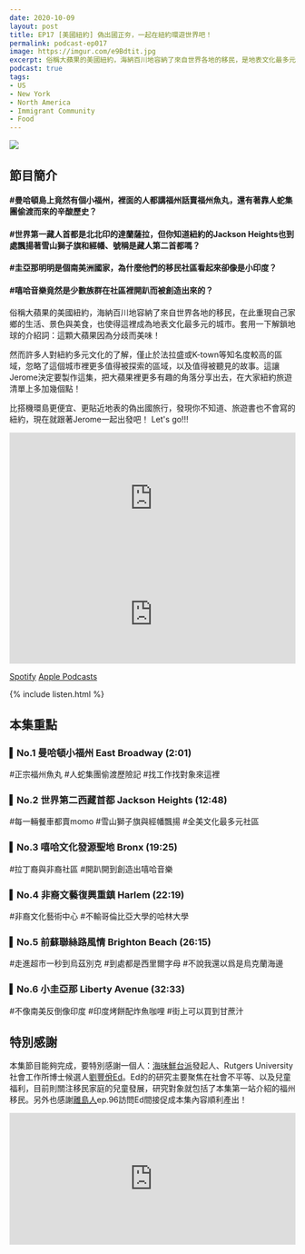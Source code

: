 ```yaml
---
date: 2020-10-09
layout: post
title: EP17 [美國紐約] 偽出國正夯，一起在紐約環遊世界吧！
permalink: podcast-ep017
image: https://imgur.com/e9Bdtit.jpg
excerpt: 俗稱大蘋果的美國紐約，海納百川地容納了來自世界各地的移民，是地表文化最多元的城市；然而許多人對它的了解，僅止於法拉盛或K-town等知名度較高的區域，這讓Jerome決定要製作這集，把大蘋果裡更多有趣的角落分享出去！比搭機環島更便宜、更貼近地表的偽出國旅行，發現你不知道、旅遊書也不會寫的紐約，現在就跟著Jerome一起出發吧！ Let's go!!!
podcast: true
tags:
- US
- New York
- North America
- Immigrant Community
- Food
---
```


![](https://imgur.com/e9Bdtit.jpg)

## 節目簡介

#### #曼哈頓島上竟然有個小福州，裡面的人都講福州話賣福州魚丸，還有著靠人蛇集團偷渡而來的辛酸歷史？

#### #世界第一藏人首都是北北印的達蘭薩拉，但你知道紐約的Jackson Heights也到處飄揚著雪山獅子旗和經幡、號稱是藏人第二首都嗎？

#### #圭亞那明明是個南美洲國家，為什麼他們的移民社區看起來卻像是小印度？

#### #嘻哈音樂竟然是少數族群在社區裡開趴而被創造出來的？

俗稱大蘋果的美國紐約，海納百川地容納了來自世界各地的移民，在此重現自己家鄉的生活、景色與美食，也使得這裡成為地表文化最多元的城市。套用一下解鎖地球的介紹詞：這顆大蘋果因為分歧而美味！

然而許多人對紐約多元文化的了解，僅止於法拉盛或K-town等知名度較高的區域，忽略了這個城市裡更多值得被探索的區域，以及值得被聽見的故事。這讓Jerome決定要製作這集，把大蘋果裡更多有趣的角落分享出去，在大家紐約旅遊清單上多加幾個點！

比搭機環島更便宜、更貼近地表的偽出國旅行，發現你不知道、旅遊書也不會寫的紐約，現在就跟著Jerome一起出發吧！ Let's go!!!

<iframe src="https://open.spotify.com/embed-podcast/episode/7J0LGznRmJ4Pit89XmQ0uy" width="100%" height="232" frameborder="0" allowtransparency="true" allow="encrypted-media"></iframe>

<iframe allow="autoplay *; encrypted-media *; fullscreen *" frameborder="0" height="175" style="width:100%;max-width:660px;overflow:hidden;background:transparent;" sandbox="allow-forms allow-popups allow-same-origin allow-scripts allow-storage-access-by-user-activation allow-top-navigation-by-user-activation" src="https://embed.podcasts.apple.com/tw/podcast/id1518914711?i=1000494215439"></iframe>

[Spotify](https://open.spotify.com/episode/7J0LGznRmJ4Pit89XmQ0uy)
[Apple Podcasts](https://podcasts.apple.com/tw/podcast/id1518914711?i=1000494215439)

{% include listen.html %}

## 本集重點

### ▍No.1 曼哈頓小福州 East Broadway (2:01)
#正宗福州魚丸
#人蛇集團偷渡歷險記
#找工作找對象來這裡

### ▍No.2 世界第二西藏首都 Jackson Heights (12:48)
#每一輛餐車都賣momo
#雪山獅子旗與經幡飄揚
#全美文化最多元社區

### ▍No.3 嘻哈文化發源聖地 Bronx (19:25)
#拉丁裔與非裔社區
#開趴開到創造出嘻哈音樂

### ▍No.4 非裔文藝復興重鎮 Harlem (22:19)
#非裔文化藝術中心
#不輸哥倫比亞大學的哈林大學

### ▍No.5 前蘇聯絲路風情 Brighton Beach (26:15)
#走進超市一秒到烏茲別克
#到處都是西里爾字母
#不說我還以爲是烏克蘭海邊

### ▍No.6 小圭亞那 Liberty Avenue (32:33)
#不像南美反倒像印度
#印度烤餅配炸魚咖哩
#街上可以買到甘蔗汁

## 特別感謝

本集節目能夠完成，要特別感謝一個人：[海味鮮台派](https://www.facebook.com/SeaFormosa/)發起人、Rutgers University社會工作所博士候選人[劉豐佾Ed](https://www.linkedin.com/in/feng-yi-liu-4121597b/)。Ed的的研究主要聚焦在社會不平等、以及兒童福利，目前則關注移民家庭的兒童發展，研究對象就包括了本集第一站介紹的福州移民。另外也感謝[離島人](http://linktr.ee/humansoffshore)ep.96訪問Ed間接促成本集內容順利產出！

<iframe src="https://open.spotify.com/embed-podcast/episode/4TXXEFPbZcAYdOx3UE6XS0" width="100%" height="232" frameborder="0" allowtransparency="true" allow="encrypted-media"></iframe>
